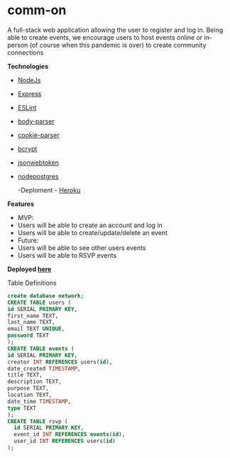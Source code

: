# comm-on

A full-stack web application allowing the user to register and log in. Being able to create events, we encourage users to host events online or in-person (of course when this pandemic is over) to create community connections

**Technologies**

- [NodeJs](https://nodejs.org/en/)
- [Express](http://expressjs.com/)
- [ESLint](https://github.com/eslint/eslint)
- [body-parser](https://github.com/expressjs/body-parser)
- [cookie-parser](https://github.com/expressjs/cookie-parser#readme)
- [bcrypt](https://github.com/kelektiv/node.bcrypt.js#usage)
- [jsonwebtoken](https://github.com/auth0/node-jsonwebtoken#readme)
- [nodepostgres](https://node-postgres.com/features/pooling)

  -Deploment - [Heroku](https://devcenter.heroku.com/articles/getting-started-with-nodejs?singlepage=true)

**Features**

- MVP:
- Users will be able to create an account and log in
- Users will be able to create/update/delete an event
- Future:
- Users will be able to see other users events
- Users will be able to RSVP events

**Deployed [here](https://shielded-gorge-53711.herokuapp.com/)**

Table Definitions

```sql
create database network;
CREATE TABLE users (
id SERIAL PRIMARY KEY,
first_name TEXT,
last_name TEXT,
email TEXT UNIQUE,
password TEXT
);
CREATE TABLE events (
id SERIAL PRIMARY KEY,
creator INT REFERENCES users(id),
date_created TIMESTAMP,
title TEXT,
description TEXT,
purpose TEXT,
location TEXT,
date_time TIMESTAMP,
type TEXT
);
CREATE TABLE rsvp (
  id SERIAL PRIMARY KEY,
  event_id INT REFERENCES events(id),
  user_id INT REFERENCES users(id)
);
```
